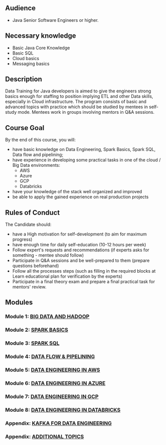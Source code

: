 ## Audience
* Java Senior Software Engineers or higher.

## Necessary knowledge
* Basic Java Core Knowledge
* Basic SQL
* Cloud basics
* Messaging basics 

## Description
Data Training for Java developers is aimed to give the engineers strong basics enough for staffing to position implying ETL and other Data skills, especially in Cloud infrastructure.
The program consists of basic and advanced topics with practice which should be studied by mentees in self-study mode.
Mentees work in groups involving mentors in Q&A sessions.

## Course Goal
By the end of this course, you will:
* have basic knowledge on Data Engineering, Spark Basics, Spark SQL, Data flow and pipelining;
* have experience in developing some practical tasks in one of the cloud / Big Data environments:
  * AWS
  * Azure
  * GCP
  * Databricks
* have your knowledge of the stack well organized and improved
* be able to apply the gained experience on real production projects

## Rules of Conduct
The Candidate should:
* have a High motivation for self-development (to aim for maximum progress)
* have enough time for daily self-education (10-12 hours per week)
* Follow expert's requests and recommendations (if experts asks for something - mentee should follow)
* Participate in Q&A sessions and be well-prepared to them (prepare questions beforehand)
* Follow all the processes steps (such as filling in the required blocks at Learn educational plan for verification by the experts)
* Participate in a final theory exam and prepare a final practical task for mentors' review.

## Modules
### Module 1: [BIG DATA AND HADOOP](./intro_big_data_and_hadoop)
### Module 2: [SPARK BASICS](./spark_basics)
### Module 3: [SPARK SQL](./spark_sql)
### Module 4: [DATA FLOW & PIPELINING](./data_flow_pipelining)
### Module 5: [DATA ENGINEERING IN AWS](./aws)
### Module 6: [DATA ENGINEERING IN AZURE](./azure)
### Module 7: [DATA ENGINEERING IN GCP](./gcp)
### Module 8: [DATA ENGINEERING IN DATABRICKS](./databricks)
### Appendix: [KAFKA FOR DATA ENGINEERING](./kafka_for_data_engineering)
### Appendix: [ADDITIONAL TOPICS](./additional_topics)
